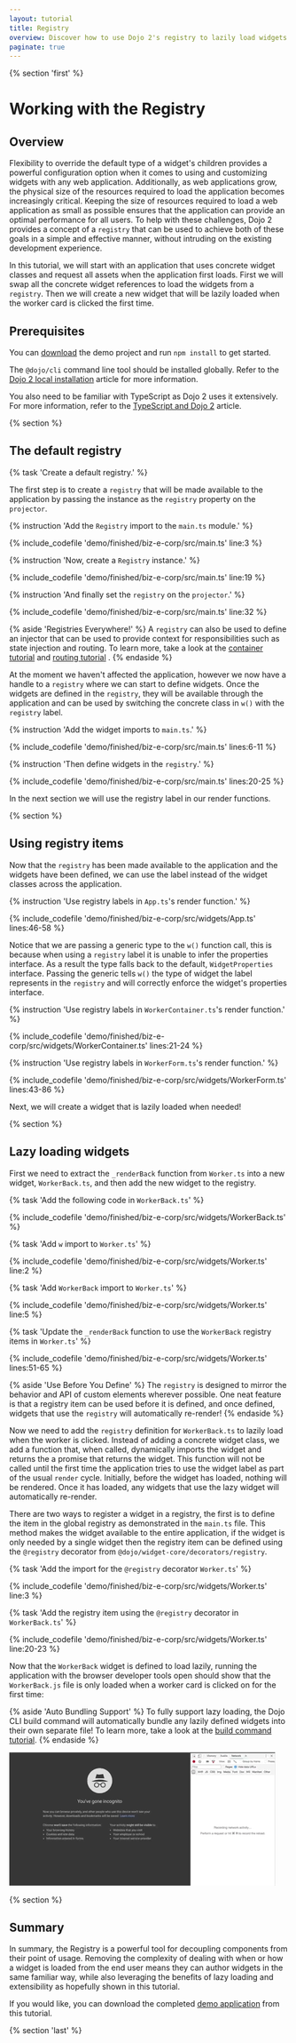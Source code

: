 ```yaml
---
layout: tutorial
title: Registry
overview: Discover how to use Dojo 2's registry to lazily load widgets when they are needed.
paginate: true
---
```


{% section 'first' %}

# Working with the Registry

## Overview

Flexibility to override the default type of a widget's children provides a powerful configuration option when it comes to using and customizing widgets with any web application. Additionally, as web applications grow, the physical size of the resources required to load the application becomes increasingly critical. Keeping the size of resources required to load a web application as small as possible ensures that the application can provide an optimal performance for all users. To help with these challenges, Dojo 2 provides a concept of a `registry` that can be used to achieve both of these goals in a simple and effective manner, without intruding on the existing development experience.

In this tutorial, we will start with an application that uses concrete widget classes and request all assets when the application first loads. First we will swap all the concrete widget references to load the widgets from a `registry`. Then we will create a new widget that will be lazily loaded when the worker card is clicked the first time.

## Prerequisites
You can [download](../assets/1020_registries-initial.zip) the demo project and run `npm install` to get started.

The `@dojo/cli` command line tool should be installed globally. Refer to the [Dojo 2 local installation](../000_local_installation/) article for more information.

You also need to be familiar with TypeScript as Dojo 2 uses it extensively. For more information, refer to the [TypeScript and Dojo 2](../../docs/fundamentals/typescript_and_dojo_2/) article.

{% section %}

## The default registry

{% task 'Create a default registry.' %}

The first step is to create a `registry` that will be made available to the application by passing the instance as the `registry` property on the `projector`.

{% instruction 'Add the `Registry` import to the `main.ts` module.' %}

{% include_codefile 'demo/finished/biz-e-corp/src/main.ts' line:3 %}

{% instruction 'Now, create a `Registry` instance.' %}

{% include_codefile 'demo/finished/biz-e-corp/src/main.ts' line:19 %}

{% instruction 'And finally set the `registry` on the `projector`.' %}

{% include_codefile 'demo/finished/biz-e-corp/src/main.ts' line:32 %}

{% aside 'Registries Everywhere!' %}
A `registry` can also be used to define an injector that can be used to provide context for responsibilities such as state injection and routing. To learn more, take a look at the [container tutorial](../1010_containers_and_injecting_state/) and [routing tutorial](../1030_routing/) .
{% endaside %}

At the moment we haven't affected the application, however we now have a handle to a `registry` where we can start to define widgets. Once the widgets are defined in the `registry`, they will be available through the application and can be used by switching the concrete class in `w()` with the `registry` label.

{% instruction 'Add the widget imports to `main.ts`.' %}

{% include_codefile 'demo/finished/biz-e-corp/src/main.ts' lines:6-11 %}

{% instruction 'Then define widgets in the `registry`.' %}

{% include_codefile 'demo/finished/biz-e-corp/src/main.ts' lines:20-25 %}

In the next section we will use the registry label in our render functions.

{% section %}

## Using registry items

Now that the `registry` has been made available to the application and the widgets have been defined, we can use the label instead of the widget classes across the application.

{% instruction 'Use registry labels in `App.ts`\'s render function.' %}

{% include_codefile 'demo/finished/biz-e-corp/src/widgets/App.ts' lines:46-58 %}

Notice that we are passing a generic type to the `w()` function call, this is because when using a `registry` label it is unable to infer the properties interface. As a result the type falls back to the default, `WidgetProperties` interface. Passing the generic tells `w()` the type of widget the label represents in the `registry` and will correctly enforce the widget's properties interface.

{% instruction 'Use registry labels in `WorkerContainer.ts`\'s render function.' %}

{% include_codefile 'demo/finished/biz-e-corp/src/widgets/WorkerContainer.ts' lines:21-24 %}

{% instruction 'Use registry labels in `WorkerForm.ts`\'s render function.' %}

{% include_codefile 'demo/finished/biz-e-corp/src/widgets/WorkerForm.ts' lines:43-86 %}

Next, we will create a widget that is lazily loaded when needed!

{% section %}

## Lazy loading widgets

First we need to extract the `_renderBack` function from `Worker.ts` into a new widget, `WorkerBack.ts`, and then add the new widget to the registry.

{% task 'Add the following code in `WorkerBack.ts`' %}

{% include_codefile 'demo/finished/biz-e-corp/src/widgets/WorkerBack.ts' %}

{% task 'Add `w` import to `Worker.ts`' %}

{% include_codefile 'demo/finished/biz-e-corp/src/widgets/Worker.ts' line:2 %}

{% task 'Add `WorkerBack` import to `Worker.ts`' %}

{% include_codefile 'demo/finished/biz-e-corp/src/widgets/Worker.ts' line:5 %}

{% task 'Update the `_renderBack` function to use the `WorkerBack` registry items in `Worker.ts`' %}

{% include_codefile 'demo/finished/biz-e-corp/src/widgets/Worker.ts' lines:51-65 %}

{% aside 'Use Before You Define' %}
The `registry` is designed to mirror the behavior and API of custom elements wherever possible. One neat feature is that a registry item can be used before it is defined, and once defined, widgets that use the `registry` will automatically re-render!
{% endaside %}

Now we need to add the `registry` definition for `WorkerBack.ts` to lazily load when the worker is clicked. Instead of adding a concrete widget class, we add a function that, when called, dynamically imports the widget and returns the a promise that returns the widget. This function will not be called until the first time the application tries to use the widget label as part of the usual `render` cycle. Initially, before the widget has loaded, nothing will be rendered. Once it has loaded, any widgets that use the lazy widget will automatically re-render.

There are two ways to register a widget in a registry, the first is to define the item in the global registry as demonstrated in the `main.ts` file. This method makes the widget available to the entire application, if the widget is only needed by a single widget then the registry item can be defined using the `@registry` decorator from `@dojo/widget-core/decorators/registry`.

{% task 'Add the import for the `@registry` decorator `Worker.ts`' %}

{% include_codefile 'demo/finished/biz-e-corp/src/widgets/Worker.ts' line:3 %}

{% task 'Add the registry item using the `@registry` decorator in `WorkerBack.ts`' %}

{% include_codefile 'demo/finished/biz-e-corp/src/widgets/Worker.ts' line:20-23 %}

Now that the `WorkerBack` widget is defined to load lazily, running the application with the browser developer tools open should show that the `WorkerBack.js` file is only loaded when a worker card is clicked on for the first time:

{% aside 'Auto Bundling Support' %}
To fully support lazy loading, the Dojo CLI build command will automatically bundle any lazily defined widgets into their own separate file! To learn more, take a look at the [build command tutorial](../006_deploying_to_production/).
{% endaside %}

![lazy loading gif](./images/lazy-load-widget.gif)

{% section %}

## Summary

In summary, the Registry is a powerful tool for decoupling components from their point of usage. Removing the complexity of dealing with when or how a widget is loaded from the end user means they can author widgets in the same familiar way, while also leveraging the benefits of lazy loading and extensibility as hopefully shown in this tutorial.

If you would like, you can download the completed [demo application](../assets/1020_registries-finished.zip) from this tutorial.

{% section 'last' %}
